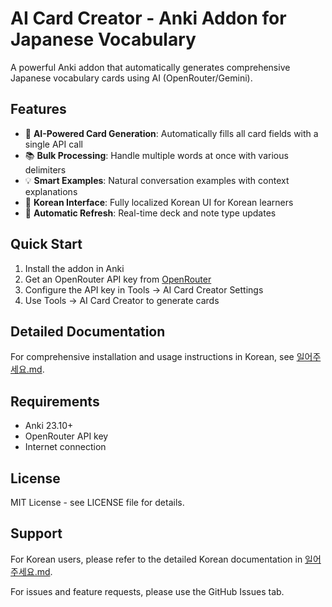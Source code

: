 # AI Card Creator - Anki Addon for Japanese Vocabulary

A powerful Anki addon that automatically generates comprehensive Japanese vocabulary cards using AI (OpenRouter/Gemini).

## Features

- 🤖 **AI-Powered Card Generation**: Automatically fills all card fields with a single API call
- 📚 **Bulk Processing**: Handle multiple words at once with various delimiters
- 💡 **Smart Examples**: Natural conversation examples with context explanations
- 🎨 **Korean Interface**: Fully localized Korean UI for Korean learners
- 🔄 **Automatic Refresh**: Real-time deck and note type updates

## Quick Start

1. Install the addon in Anki
2. Get an OpenRouter API key from [OpenRouter](https://openrouter.ai)
3. Configure the API key in Tools → AI Card Creator Settings
4. Use Tools → AI Card Creator to generate cards

## Detailed Documentation

For comprehensive installation and usage instructions in Korean, see [일어주세요.md](./일어주세요.md).

## Requirements

- Anki 23.10+
- OpenRouter API key
- Internet connection

## License

MIT License - see LICENSE file for details.

## Support

For Korean users, please refer to the detailed Korean documentation in [일어주세요.md](./일어주세요.md).

For issues and feature requests, please use the GitHub Issues tab.
